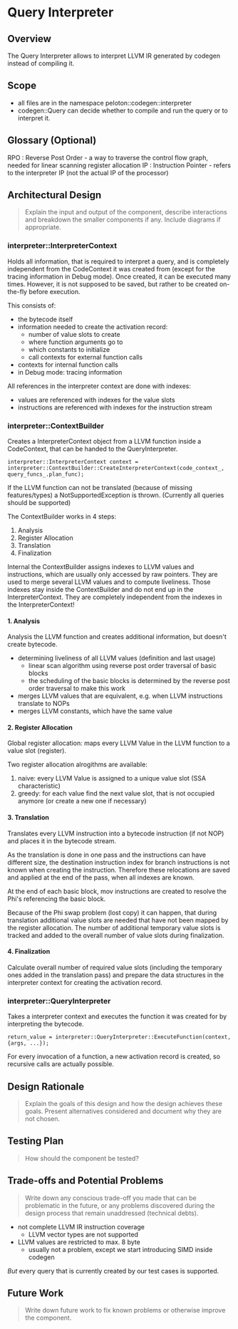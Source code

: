 # Query Interpreter

## Overview

The Query Interpreter allows to interpret LLVM IR generated by codegen instead of compiling it. 

## Scope
* all files are in the namespace peloton::codegen::interpreter
* codegen::Query can decide whether to compile and run the query or to interpret it. 

## Glossary (Optional)
RPO
 : Reverse Post Order - a way to traverse the control flow graph, needed for linear scanning register allocation
IP
 : Instruction Pointer - refers to the interpreter IP (not the actual IP of the processor)

## Architectural Design
>Explain the input and output of the component, describe interactions and breakdown the smaller components if any. Include diagrams if appropriate.

### interpreter::InterpreterContext
Holds all information, that is required to interpret a query, and is completely independent from the CodeContext it was created from (except for the tracing information in Debug mode). Once created, it can be executed many times. However, it is not supposed to be saved, but rather to be created on-the-fly before execution. 

This consists of:

* the bytecode itself
* information needed to create the activation record:
  * number of value slots to create
  * where function arguments go to
  * which constants to initialize
  * call contexts for external function calls
* contexts for internal function calls
* in Debug mode: tracing information

All references in the interpreter context are done with indexes: 
* values are referenced with indexes for the value slots
* instructions are referenced with indexes for the instruction stream

### interpreter::ContextBuilder
Creates a InterpreterContext object from a LLVM function inside a CodeContext, that can be handed to the QueryInterpreter. 

`interpreter::InterpreterContext context = interpreter::ContextBuilder::CreateInterpreterContext(code_context_, query_funcs_.plan_func);`

If the LLVM function can not be translated (because of missing features/types) a NotSupportedException is thrown. (Currently all queries should be supported)

The ContextBuilder works in 4 steps:

1. Analysis
2. Register Allocation
3. Translation
4. Finalization

Internal the ContextBuilder assigns indexes to LLVM values and instructions, which are usually only accessed by raw pointers. They are used to merge several LLVM values and to compute liveliness. 
Those indexes stay inside the ContextBuilder and do not end up in the InterpreterContext. They are completely independent from the indexes in the InterpreterContext! 

#### 1. Analysis
Analysis the LLVM function and creates additional information, but doesn't create bytecode. 

* determining liveliness of all LLVM values (definition and last usage)
  * linear scan algorithm using reverse post order traversal of basic blocks
  * the scheduling of the basic blocks is determined by the reverse post order traversal to make this work
* merges LLVM values that are equivalent, e.g. when LLVM instructions translate to NOPs
* merges LLVM constants, which have the same value

#### 2. Register Allocation
Global register allocation: maps every LLVM Value in the LLVM function to a value slot (register). 

Two register allocation alrogithms are available:

1. naive: every LLVM Value is assigned to a unique value slot (SSA characteristic)
2. greedy: for each value find the next value slot, that is not occupied anymore (or create a new one if necessary)

#### 3. Translation
Translates every LLVM instruction into a bytecode instruction (if not NOP) and places it in the bytecode stream.

As the translation is done in one pass and the instructions can have different size, the destination instruction index for branch instructions is not known when creating the instruction. Therefore these relocations are saved and applied at the end of the pass, when all indexes are known. 

At the end of each basic block, mov instructions are created to resolve the Phi's referencing the basic block. 

Because of the Phi swap problem (lost copy) it can happen, that during translation additional value slots are needed that have not been mapped by the register allocation. The number of additional temporary value slots is tracked and added to the overall number of value slots during finalization. 

#### 4. Finalization
Calculate overall number of required value slots (including the temporary ones added in the translation pass) and prepare the data structures in the interpreter context for creating the activation record. 


### interpreter::QueryInterpreter
Takes a interpreter context and executes the function it was created for by interpreting the bytecode. 

`return_value = interpreter::QueryInterpreter::ExecuteFunction(context, {args, ...});`

For every invocation of a function, a new activation record is created, so recursive calls are actually possible. 

## Design Rationale
>Explain the goals of this design and how the design achieves these goals. Present alternatives considered and document why they are not chosen.



## Testing Plan
>How should the component be tested?



## Trade-offs and Potential Problems
>Write down any conscious trade-off you made that can be problematic in the future, or any problems discovered during the design process that remain unaddressed (technical debts).

* not complete LLVM IR instruction coverage
  * LLVM vector types are not supported
* LLVM values are restricted to max. 8 byte
  * usually not a problem, except we start introducing SIMD inside codegen

*But* every query that is currently created by our test cases is supported. 

## Future Work
>Write down future work to fix known problems or otherwise improve the component.


